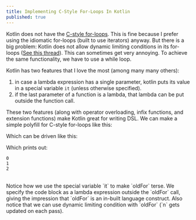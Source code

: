 ```yaml
---
title: Implementing C-Style For-Loops In Kotlin
published: true
---
```

Kotlin does not have the [C-style for-loops](http://wiki.bash-hackers.org/syntax/ccmd/c_for). This is fine because I prefer using the idiomatic for-loops (built to use iterators) anyway. But there is a big problem: Kotlin does not allow dynamic limiting conditions in its for-loops ([See this thread](https://discuss.kotlinlang.org/t/for-loop-with-dynamic-condition/57)). This can sometimes get very annoying. To achieve the same functionality, we have to use a while loop.

Kotlin has two features that I love the most (among many many others):
1. in case a lambda expression has a single parameter, kotlin puts its value in a special variable `it` (unless otherwise specified).
2. if the last parameter of a function is a lambda, that lambda can be put outside the function call.

These two features (along with operator overloading, infix functions, and extension functions) make Kotlin great for writing DSL. We can make a simple polyfill for C-style for-loops like this:
<script src="https://gist.github.com/tocttou/daf4eb604bc9923b502813cadbc98678.js"></script>

Which can be driven like this:
<script src="https://gist.github.com/tocttou/69d0ecd1f1cd8181d11c3a3d3ea000c4.js"></script>

Which prints out:

```
0
1
2
```
<br />
Notice how we use the special variable `it` to make `oldFor` terse. We specify the code block as a lambda expression outside the `oldFor` call, giving the impression that `oldFor` is an in-built language construct. Also notice that we can use dynamic limiting condition with `oldFor` (`n` gets updated on each pass).
